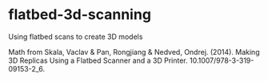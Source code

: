 # flatbed-3d-scanning
Using flatbed scans to create 3D models

Math from Skala, Vaclav & Pan, Rongjiang & Nedved, Ondrej. (2014). Making 3D Replicas Using a Flatbed Scanner and a 3D Printer. 10.1007/978-3-319-09153-2_6. 
